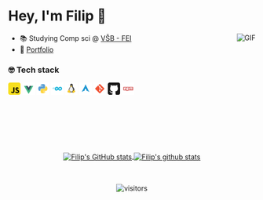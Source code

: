 # Hey, I'm Filip 👋

<img align="right" alt="GIF" src="https://media.giphy.com/media/ZVik7pBtu9dNS/giphy.gif" />

- 📚 Studying Comp sci @ [VŠB - FEI](https://www.fei.vsb.cz)
- 📝 [Portfolio](https://www.fsikora.com/)

### **🤓 Tech stack**  

<a title="JavaScript"><img height="25" src="https://raw.githubusercontent.com/edent/SuperTinyIcons/master/images/svg/javascript.svg"></a>
<a title="Vue.js"><img height="25" src="https://raw.githubusercontent.com/edent/SuperTinyIcons/master/images/svg/vue.svg"></a>
<a title="Python"><img height="25" src="https://raw.githubusercontent.com/edent/SuperTinyIcons/master/images/svg/python.svg"></a>
<a title="Go"><img height="25" src="https://raw.githubusercontent.com/edent/SuperTinyIcons/master/images/svg/go.svg"></a>
<a title="GNU/Linux"><img height="25" src="https://raw.githubusercontent.com/edent/SuperTinyIcons/master/images/svg/linux.svg"></a>
<a title="Arch Linux ❤️"><img height="25" src="https://raw.githubusercontent.com/edent/SuperTinyIcons/master/images/svg/arch_linux.svg"></a>
<a title="Git"><img height="25" src="https://raw.githubusercontent.com/edent/SuperTinyIcons/master/images/svg/git.svg"></a>
<a title="GitHub"><img height="25" src="https://raw.githubusercontent.com/edent/SuperTinyIcons/master/images/svg/github.svg"></a>
<a title="npm"><img height="25" src="https://raw.githubusercontent.com/edent/SuperTinyIcons/master/images/svg/npm.svg"></a>

<br />
<br />
<br />
<br />
<br />

<p align="center">
	<a href="https://github.com/anuraghazra/github-readme-stats">
	<img align="center" src="https://github-readme-stats.vercel.app/api/top-langs/?username=TassiloBalbo&layout=compact&show_icons=true&theme=cobalt&hide_border=true" alt="Filip's GitHub stats" />
	</a>
	<a href="https://github.com/anuraghazra/github-readme-stats">
		<img align="center" src="https://github-readme-stats.vercel.app/api?username=TassiloBalbo&show_icons=true&theme=cobalt&hide_border=true" alt="Filip's github stats" />
	</a>
</p>

<br />

<p align="center">
	<img align="center" alt="visitors" src="https://visitor-badge.laobi.icu/badge?page_id=TassiloBalbo.TassiloBalbo" />
</p>
